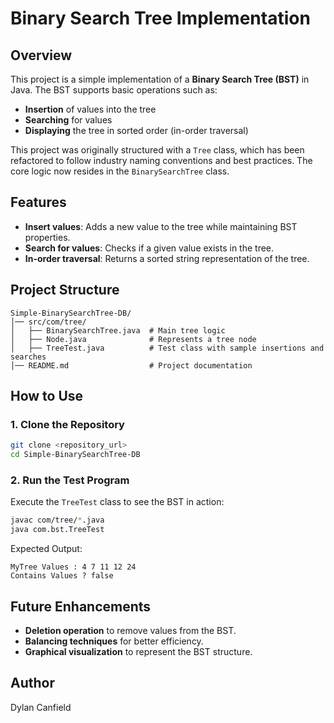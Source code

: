 # Binary Search Tree Implementation

## Overview
This project is a simple implementation of a **Binary Search Tree (BST)** in Java. The BST supports basic operations such as:
- **Insertion** of values into the tree
- **Searching** for values
- **Displaying** the tree in sorted order (in-order traversal)

This project was originally structured with a `Tree` class, which has been refactored to follow industry naming conventions and best practices. The core logic now resides in the `BinarySearchTree` class.

## Features
- **Insert values**: Adds a new value to the tree while maintaining BST properties.
- **Search for values**: Checks if a given value exists in the tree.
- **In-order traversal**: Returns a sorted string representation of the tree.

## Project Structure
```
Simple-BinarySearchTree-DB/
│── src/com/tree/
│   ├── BinarySearchTree.java  # Main tree logic
│   ├── Node.java              # Represents a tree node
│   ├── TreeTest.java          # Test class with sample insertions and searches
│── README.md                  # Project documentation
```

## How to Use
### 1. Clone the Repository
```sh
git clone <repository_url>
cd Simple-BinarySearchTree-DB
```

### 2. Run the Test Program
Execute the `TreeTest` class to see the BST in action:
```sh
javac com/tree/*.java
java com.bst.TreeTest
```
Expected Output:
```
MyTree Values : 4 7 11 12 24
Contains Values ? false
```

## Future Enhancements
- **Deletion operation** to remove values from the BST.
- **Balancing techniques** for better efficiency.
- **Graphical visualization** to represent the BST structure.

## Author
Dylan Canfield

